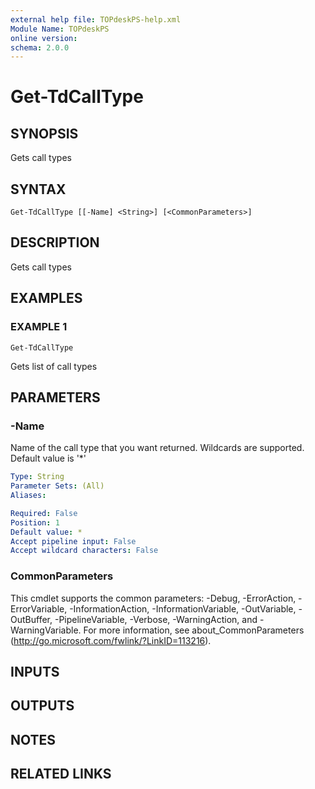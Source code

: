 ```yaml
---
external help file: TOPdeskPS-help.xml
Module Name: TOPdeskPS
online version:
schema: 2.0.0
---
```


# Get-TdCallType

## SYNOPSIS
Gets call types

## SYNTAX

```
Get-TdCallType [[-Name] <String>] [<CommonParameters>]
```

## DESCRIPTION
Gets call types

## EXAMPLES

### EXAMPLE 1
```
Get-TdCallType
```

Gets list of call types

## PARAMETERS

### -Name
Name of the call type that you want returned.
Wildcards are supported.
Default value is '*'

```yaml
Type: String
Parameter Sets: (All)
Aliases:

Required: False
Position: 1
Default value: *
Accept pipeline input: False
Accept wildcard characters: False
```

### CommonParameters
This cmdlet supports the common parameters: -Debug, -ErrorAction, -ErrorVariable, -InformationAction, -InformationVariable, -OutVariable, -OutBuffer, -PipelineVariable, -Verbose, -WarningAction, and -WarningVariable.
For more information, see about_CommonParameters (http://go.microsoft.com/fwlink/?LinkID=113216).

## INPUTS

## OUTPUTS

## NOTES

## RELATED LINKS
